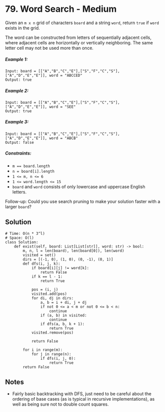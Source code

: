 # 79. Word Search - Medium

Given an `m x n` grid of characters `board` and a string `word`, return `true` if `word` exists in the grid.

The word can be constructed from letters of sequentially adjacent cells, where adjacent cells are horizontally or vertically neighboring. The same letter cell may not be used more than once.

##### Example 1:

```
Input: board = [["A","B","C","E"],["S","F","C","S"],["A","D","E","E"]], word = "ABCCED"
Output: true
```

##### Example 2:

```
Input: board = [["A","B","C","E"],["S","F","C","S"],["A","D","E","E"]], word = "SEE"
Output: true
```

##### Example 3:

```
Input: board = [["A","B","C","E"],["S","F","C","S"],["A","D","E","E"]], word = "ABCB"
Output: false
```

##### Constraints:


- `m == board.length`
- `n = board[i].length`
- `1 <= m, n <= 6`
- `1 <= word.length <= 15`
- `board` and `word` consists of only lowercase and uppercase English letters.


Follow-up: Could you use search pruning to make your solution faster with a larger `board`?

## Solution

```
# Time: O(n * 3^l)
# Space: O(l)
class Solution:
    def exist(self, board: List[List[str]], word: str) -> bool:
        m, n, l = len(board), len(board[0]), len(word)
        visited = set()
        dirs = [(-1, 0), (1, 0), (0, -1), (0, 1)]
        def dfs(i, j, k):
            if board[i][j] != word[k]:
                return False
            if k == l - 1:
                return True
            
            pos = (i, j)
            visited.add(pos)
            for di, dj in dirs:
                a, b = i + di, j + dj
                if not 0 <= a < m or not 0 <= b < n:
                    continue
                if (a, b) in visited:
                    continue
                if dfs(a, b, k + 1):
                    return True
            visited.remove(pos)
            
            return False
        
        for i in range(m):
            for j in range(n):
                if dfs(i, j, 0):
                    return True
        return False
```

## Notes
-  Fairly basic backtracking with DFS, just need to be careful about the ordering of base cases (as is typical in recursive implementations), as well as being sure not to double count squares.